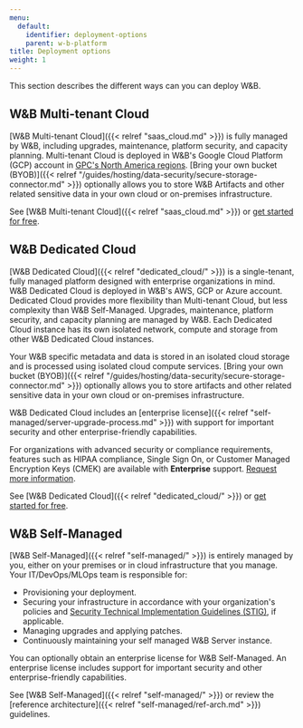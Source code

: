 ```yaml
---
menu:
  default:
    identifier: deployment-options
    parent: w-b-platform
title: Deployment options
weight: 1
---
```

This section describes the different ways can you can deploy W&B.

## W&B Multi-tenant Cloud
[W&B Multi-tenant Cloud]({{< relref "saas_cloud.md" >}}) is fully managed by W&B, including upgrades, maintenance, platform security, and capacity planning. Multi-tenant Cloud is deployed in W&B's Google Cloud Platform (GCP) account in [GPC's North America regions](https://cloud.google.com/compute/docs/regions-zones). [Bring your own bucket (BYOB)]({{< relref "/guides/hosting/data-security/secure-storage-connector.md" >}}) optionally allows you to store W&B Artifacts and other related sensitive data in your own cloud or on-premises infrastructure.

See [W&B Multi-tenant Cloud]({{< relref "saas_cloud.md" >}}) or [get started for free](https://app.wandb.ai/login?signup=true).

## W&B Dedicated Cloud
[W&B Dedicated Cloud]({{< relref "dedicated_cloud/" >}}) is a single-tenant, fully managed platform designed with enterprise organizations in mind. W&B Dedicated Cloud is deployed in W&B's AWS, GCP or Azure account. Dedicated Cloud provides more flexibility than Multi-tenant Cloud, but less complexity than W&B Self-Managed. Upgrades, maintenance, platform security, and capacity planning are managed by W&B. Each Dedicated Cloud instance has its own isolated network, compute and storage from other W&B Dedicated Cloud instances.

Your W&B specific metadata and data is stored in an isolated cloud storage and is processed using isolated cloud compute services. [Bring your own bucket (BYOB)]({{< relref "/guides/hosting/data-security/secure-storage-connector.md" >}}) optionally allows you to store artifacts and other related sensitive data in your own cloud or on-premises infrastructure. 

W&B Dedicated Cloud includes an [enterprise license]({{< relref "self-managed/server-upgrade-process.md" >}}) with support for important security and other enterprise-friendly capabilities.

For organizations with advanced security or compliance requirements, features such as HIPAA compliance, Single Sign On, or Customer Managed Encryption Keys (CMEK) are available with **Enterprise** support. [Request more information](https://wandb.ai/site/contact).

See [W&B Dedicated Cloud]({{< relref "dedicated_cloud/" >}}) or [get started for free](https://app.wandb.ai/login?signup=true).

## W&B Self-Managed
[W&B Self-Managed]({{< relref "self-managed/" >}}) is entirely managed by you, either on your premises or in cloud infrastructure that you manage. Your IT/DevOps/MLOps team is responsible for:
- Provisioning your deployment.
- Securing your infrastructure in accordance with your organization's policies and [Security Technical Implementation Guidelines (STIG)](https://en.wikipedia.org/wiki/Security_Technical_Implementation_Guide), if applicable.
- Managing upgrades and applying patches.
- Continuously maintaining your self managed W&B Server instance.

You can optionally obtain an enterprise license for W&B Self-Managed. An enterprise license includes support for important security and other enterprise-friendly capabilities.

See [W&B Self-Managed]({{< relref "self-managed/" >}}) or review the [reference architecture]({{< relref "self-managed/ref-arch.md" >}}) guidelines.